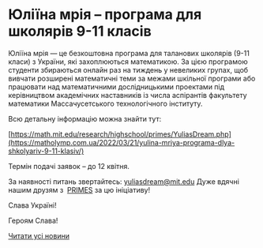 # Юліїна мрія – програма для школярів 9-11 класів

Юліїна мрія — це безкоштовна програма для таланових школярів (9-11 класи) з України, які захоплюються математикою. За цією програмою студенти збираються онлайн раз на тиждень у невеликих групах, щоб вивчати розширені математичні теми за межами шкільної програми або працювати над математичними дослідницькими проектами під керівництвом академічних наставників із числа аспірантів факультету математики Массачусетського технологічного інституту.

Всю детальну інформацію можна знайти тут:

[https://math.mit.edu/research/highschool/primes/YuliasDream.php](https://matholymp.com.ua/2022/03/21/yulina-mriya-programa-dlya-shkolyariv-9-11-klasiv/)

Термін подачі заявок – до 12 квітня.

За наявності питань звертайтесь: [yuliasdream@mit.edu](mailto:yuliasdream@mit.edu)
Дуже вдячні нашим друзям з  [PRIMES](https://math.mit.edu/research/highschool/primes/index.php) за цю ініціативу!

Слава Україні!

Героям Слава!

[Читати усі новини](/news)
